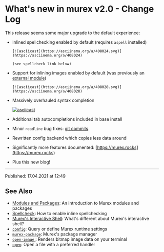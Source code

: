 # What's new in murex v2.0 - Change Log

This release seems some major upgrade to the default experience:

* Inlined spellchecking enabled by default (requires `aspell` installed)
  
      [![asciicast](https://asciinema.org/a/408024.svg)](https://asciinema.org/a/408024)
      
      (see spellcheck link below)

* Support for inlining images enabled by default (was previously an [external
  module](https://github.com/lmorg/murex-module-open-image))
  
      [![asciicast](https://asciinema.org/a/408028.svg)](https://asciinema.org/a/408028)

* Massively overhauled syntax completion
  
    [![asciicast](https://asciinema.org/a/408029.svg)](https://asciinema.org/a/408029)

* Additional tab autocompletions included in base install

* Minor `readline` bug fixes: [git commits](https://github.com/lmorg/murex/pull/312/commits/5064cf418f768d2ba4a6bbc7c74e46629ef3b5f3)

* Rewritten config backend which copies less data around

* Significantly more features documented: [https://murex.rocks](https://murex.rocks)

* Plus this new blog!

<hr>

Published: 17.04.2021 at 12:49

## See Also

* [Modules and Packages](../user-guide/modules.md):
  An introduction to Murex modules and packages
* [Spellcheck](../user-guide/spellcheck.md):
  How to enable inline spellchecking
* [Murex's Interactive Shell](../user-guide/interactive-shell.md):
  What's different about Murex's interactive shell?
* [`config`](../commands/config.md):
  Query or define Murex runtime settings
* [`murex-package`](../commands/murex-package.md):
  Murex's package manager
* [`open-image` ](../commands/open-image.md):
  Renders bitmap image data on your terminal
* [`open`](../commands/open.md):
  Open a file with a preferred handler